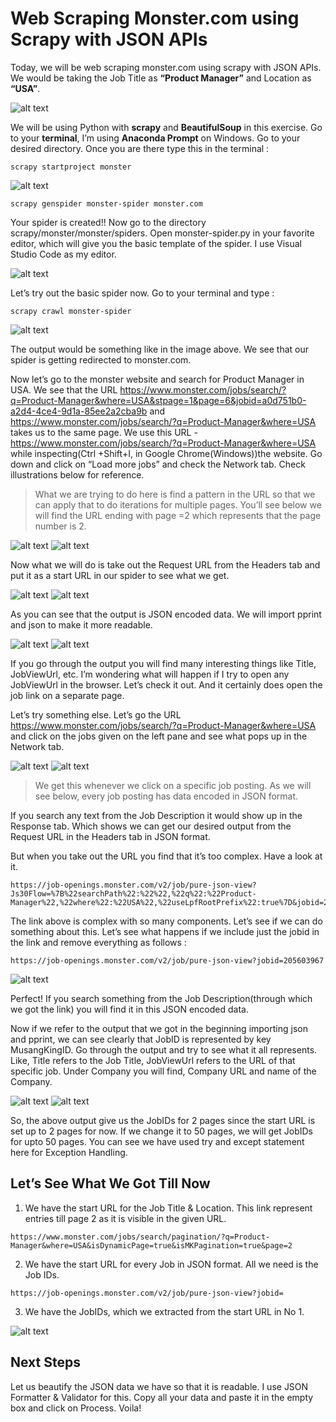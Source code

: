 # Web Scraping Monster.com using Scrapy with JSON APIs

Today, we will be web scraping monster.com using scrapy with JSON APIs. We would be taking the Job Title as **“Product Manager”** and Location as **“USA”**.

![alt text](https://cdn-images-1.medium.com/max/1200/1*bGNqByOzzc7Clx0p_ObHLA.jpeg)

We will be using Python with **scrapy** and **BeautifulSoup** in this exercise. Go to your **terminal**, I’m using **Anaconda Prompt** on Windows. Go to your desired directory. Once you are there type this in the terminal :
```
scrapy startproject monster
```
![alt text](https://cdn-images-1.medium.com/max/800/1*mKC6BRHmSibC0B1YDeS1tQ.jpeg)
```
scrapy genspider monster-spider monster.com
```
Your spider is created!! Now go to the directory scrapy/monster/monster/spiders. Open monster-spider.py in your favorite editor, which will give you the basic template of the spider. I use Visual Studio Code as my editor.

![alt text](https://cdn-images-1.medium.com/max/800/1*m_SiAfqk_e0dQsiYU0fzzg.jpeg)

Let’s try out the basic spider now. Go to your terminal and type :
```
scrapy crawl monster-spider
```
![alt text](https://cdn-images-1.medium.com/max/800/1*gbAS2WeFQFYizyvCAD23ng.jpeg)

The output would be something like in the image above. We see that our spider is getting redirected to monster.com.

Now let’s go to the monster website and search for Product Manager in USA. We see that the URL https://www.monster.com/jobs/search/?q=Product-Manager&where=USA&stpage=1&page=6&jobid=a0d751b0-a2d4-4ce4-9d1a-85ee2a2cba9b and https://www.monster.com/jobs/search/?q=Product-Manager&where=USA takes us to the same page. We use this URL - https://www.monster.com/jobs/search/?q=Product-Manager&where=USA while inspecting(Ctrl +Shift+I, in Google Chrome(Windows))the website. Go down and click on “Load more jobs” and check the Network tab. Check illustrations below for reference.

> What we are trying to do here is find a pattern in the URL so that we can apply that to do iterations for multiple pages. You’ll see below we will find the URL ending with page =2 which represents that the page number is 2.

![alt text](https://cdn-images-1.medium.com/max/1200/1*pNPqGL1B-m2-pdvz32kECQ.jpeg)
![alt text](https://cdn-images-1.medium.com/max/1200/1*LjXsVeKtUVFYyr9AIb8OMg.jpeg)

Now what we will do is take out the Request URL from the Headers tab and put it as a start URL in our spider to see what we get.

![alt text](https://cdn-images-1.medium.com/max/600/1*Oftt-rPWpGGMq9H0iu2w0g.jpeg)
![alt text](https://cdn-images-1.medium.com/max/600/1*hP5BxqIeO9R3d-lA3HeiWw.jpeg)

As you can see that the output is JSON encoded data. We will import pprint and json to make it more readable.

![alt text](https://cdn-images-1.medium.com/max/600/1*d4FpC_JvVMi69I04A6d7wA.jpeg)
![alt text](https://cdn-images-1.medium.com/max/600/1*l2dV2Ao4gihyQ7Ujs9v0uw.jpeg)

If you go through the output you will find many interesting things like Title, JobViewUrl, etc. I’m wondering what will happen if I try to open any JobViewUrl in the browser. Let’s check it out. And it certainly does open the job link on a separate page.

Let’s try something else. Let’s go the URL https://www.monster.com/jobs/search/?q=Product-Manager&where=USA and click on the jobs given on the left pane and see what pops up in the Network tab.

![alt text](https://cdn-images-1.medium.com/max/600/1*vLwa09_Sr_G-H_dDNM87fg.jpeg)
![alt text](https://cdn-images-1.medium.com/max/600/1*dStzYToYMm_XAAxMZCzp8Q.jpeg)

> We get this whenever we click on a specific job posting. As we will see below, every job posting has data encoded in JSON format.

If you search any text from the Job Description it would show up in the Response tab. Which shows we can get our desired output from the Request URL in the Headers tab in JSON format.

But when you take out the URL you find that it’s too complex. Have a look at it.

```
https://job-openings.monster.com/v2/job/pure-json-view?Js30Flow=%7B%22searchPath%22:%22%22,%22q%22:%22Product-Manager%22,%22where%22:%22USA%22,%22useLpfRootPrefix%22:true%7D&jobid=205603967&callback=jQuery33105010418825622995_1551036585977. 
```
The link above is complex with so many components. Let’s see if we can do something about this.
Let’s see what happens if we include just the jobid in the link and remove everything as follows :
```
https://job-openings.monster.com/v2/job/pure-json-view?jobid=205603967
```
![alt text](https://cdn-images-1.medium.com/max/1200/1*F9GLYCpOis6RWMdQvJVW5g.jpeg)

Perfect! If you search something from the Job Description(through which we got the link) you will find it in this JSON encoded data.

Now if we refer to the output that we got in the beginning importing json and pprint, we can see clearly that JobID is represented by key MusangKingID. Go through the output and try to see what it all represents. Like, Title refers to the Job Title, JobViewUrl refers to the URL of that specific job. Under Company you will find, Company URL and name of the Company.

![alt text](https://cdn-images-1.medium.com/max/800/1*Dm22yBEOKAMvPEevWgKrYQ.jpeg)
![alt text](https://cdn-images-1.medium.com/max/800/1*dY02NShcdvM2NEGhFmbzcQ.jpeg)

So, the above output give us the JobIDs for 2 pages since the start URL is set up to 2 pages for now. If we change it to 50 pages, we will get JobIDs for upto 50 pages. You can see we have used try and except statement here for Exception Handling.

## Let’s See What We Got Till Now

1. We have the start URL for the Job Title & Location. This link represent entries till page 2 as it is visible in the given URL.
```
https://www.monster.com/jobs/search/pagination/?q=Product-Manager&where=USA&isDynamicPage=true&isMKPagination=true&page=2
```
2. We have the start URL for every Job in JSON format. All we need is the Job IDs.
```
https://job-openings.monster.com/v2/job/pure-json-view?jobid=
```
3. We have the JobIDs, which we extracted from the start URL in No 1.

![alt text](https://cdn-images-1.medium.com/max/800/1*dY02NShcdvM2NEGhFmbzcQ.jpeg)

## Next Steps

Let us beautify the JSON data we have so that it is readable. I use JSON Formatter & Validator for this. Copy all your data and paste it in the empty box and click on Process. Voila!


















